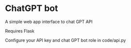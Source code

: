# ChatGPT bot
 A simple web app interface to chat GPT API

 Requires Flask

 Configure your API key and chat GPT bot role in code/api.py
